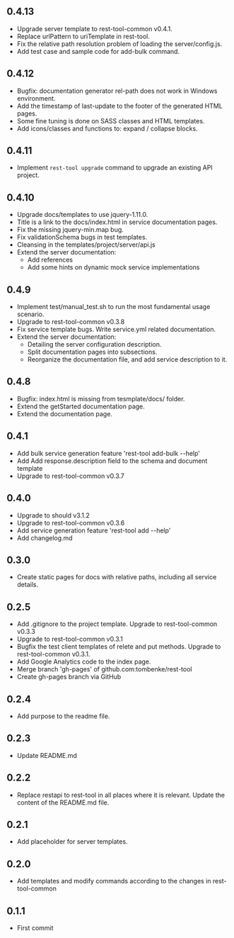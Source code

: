 ## 0.4.13

- Upgrade server template to rest-tool-common v0.4.1.
- Replace urlPattern to uriTemplate in rest-tool.
- Fix the relative path resolution problem of loading the server/config.js.
- Add test case and sample code for add-bulk command.

## 0.4.12

- Bugfix: documentation generator rel-path does not work in Windows environment.
- Add the timestamp of last-update to the footer of the generated HTML pages.
- Some fine tuning is done on SASS classes and HTML templates.
- Add icons/classes and functions to: expand / collapse blocks.

## 0.4.11
- Implement `rest-tool upgrade` command to upgrade an existing API project.

## 0.4.10
- Upgrade docs/templates to use jquery-1.11.0.
- Title is a link to the docs/index.html in service documentation pages.
- Fix the missing jquery-min.map bug.
- Fix validationSchema bugs in test templates.
- Cleansing in the templates/project/server/api.js
- Extend the server documentation:
    - Add references
    - Add some hints on dynamic mock service implementations

## 0.4.9
- Implement test/manual_test.sh to run the most fundamental usage scenario.
- Upgrade to rest-tool-common v0.3.8
- Fix service template bugs. Write service.yml related documentation.
- Extend the server documentation:
    - Detailing the server configuration description.
    - Split documentation pages into subsections.
    - Reorganize the documentation file, and add service description to it.

## 0.4.8
- Bugfix: index.html is missing from tesmplate/docs/ folder.
- Extend the getStarted documentation page.
- Extend the documentation page.

## 0.4.1
- Add bulk service generation feature 'rest-tool add-bulk --help'
- Add Add response.description field to the schema and document template
- Upgrade to rest-tool-common v0.3.7

## 0.4.0
- Upgrade to should v3.1.2
- Upgrade to rest-tool-common v0.3.6
- Add service generation feature 'rest-tool add --help'
- Add changelog.md

## 0.3.0
- Create static pages for docs with relative paths, including all service details.

## 0.2.5
- Add .gitignore to the project template. Upgrade to rest-tool-common v0.3.3
- Upgrade to rest-tool-common v0.3.1
- Bugfix the test client templates of relete and put methods. Upgrade to rest-tool-common v0.3.1.
- Add Google Analytics code to the index page.
- Merge branch 'gh-pages' of github.com:tombenke/rest-tool
- Create gh-pages branch via GitHub

## 0.2.4
- Add purpose to the readme file.

## 0.2.3
- Update README.md

## 0.2.2
- Replace restapi to rest-tool in all places where it is relevant. Update the content of the README.md file.

## 0.2.1
- Add placeholder for server templates.

## 0.2.0
- Add templates and modify commands according to the changes in rest-tool-common

## 0.1.1
- First commit
